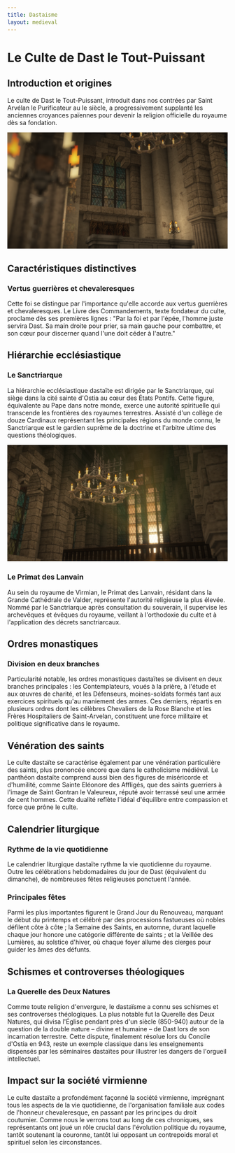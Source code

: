 ```yaml
---
title: Dastaisme
layout: medieval
---
```

# Le Culte de Dast le Tout-Puissant

## Introduction et origines

Le culte de Dast le Tout-Puissant, introduit dans nos contrées par Saint Arvélan le Purificateur au Ie siècle, a progressivement supplanté les anciennes croyances païennes pour devenir la religion officielle du royaume dès sa fondation.

![eglise](/assets/screens/eglise_1.png)

## Caractéristiques distinctives

### Vertus guerrières et chevaleresques

Cette foi se distingue par l'importance qu'elle accorde aux vertus guerrières et chevaleresques. Le Livre des Commandements, texte fondateur du culte, proclame dès ses premières lignes : "Par la foi et par l'épée, l'homme juste servira Dast. Sa main droite pour prier, sa main gauche pour combattre, et son cœur pour discerner quand l'une doit céder à l'autre."

## Hiérarchie ecclésiastique

### Le Sanctriarque

La hiérarchie ecclésiastique dastaïte est dirigée par le Sanctriarque, qui siège dans la cité sainte d'Ostia au cœur des États Pontifs. Cette figure, équivalente au Pape dans notre monde, exerce une autorité spirituelle qui transcende les frontières des royaumes terrestres. Assisté d'un collège de douze Cardinaux représentant les principales régions du monde connu, le Sanctriarque est le gardien suprême de la doctrine et l'arbitre ultime des questions théologiques.

![eglise](/assets/screens/eglise_2.png)

### Le Primat des Lanvain

Au sein du royaume de Virmian, le Primat des Lanvain, résidant dans la Grande Cathédrale de Valder, représente l'autorité religieuse la plus élevée. Nommé par le Sanctriarque après consultation du souverain, il supervise les archevêques et évêques du royaume, veillant à l'orthodoxie du culte et à l'application des décrets sanctriarcaux.

## Ordres monastiques

### Division en deux branches

Particularité notable, les ordres monastiques dastaïtes se divisent en deux branches principales : les Contemplateurs, voués à la prière, à l'étude et aux œuvres de charité, et les Défenseurs, moines-soldats formés tant aux exercices spirituels qu'au maniement des armes. Ces derniers, répartis en plusieurs ordres dont les célèbres Chevaliers de la Rose Blanche et les Frères Hospitaliers de Saint-Arvelan, constituent une force militaire et politique significative dans le royaume.

## Vénération des saints

Le culte dastaïte se caractérise également par une vénération particulière des saints, plus prononcée encore que dans le catholicisme médiéval. Le panthéon dastaïte comprend aussi bien des figures de miséricorde et d'humilité, comme Sainte Eléonore des Affligés, que des saints guerriers à l'image de Saint Gontran le Valeureux, réputé avoir terrassé seul une armée de cent hommes. Cette dualité reflète l'idéal d'équilibre entre compassion et force que prône le culte.

## Calendrier liturgique

### Rythme de la vie quotidienne

Le calendrier liturgique dastaïte rythme la vie quotidienne du royaume. Outre les célébrations hebdomadaires du jour de Dast (équivalent du dimanche), de nombreuses fêtes religieuses ponctuent l'année.

### Principales fêtes

Parmi les plus importantes figurent le Grand Jour du Renouveau, marquant le début du printemps et célébré par des processions fastueuses où nobles défilent côte à côte ; la Semaine des Saints, en automne, durant laquelle chaque jour honore une catégorie différente de saints ; et la Veillée des Lumières, au solstice d'hiver, où chaque foyer allume des cierges pour guider les âmes des défunts.

## Schismes et controverses théologiques

### La Querelle des Deux Natures

Comme toute religion d'envergure, le dastaïsme a connu ses schismes et ses controverses théologiques. La plus notable fut la Querelle des Deux Natures, qui divisa l'Église pendant près d'un siècle (850-940) autour de la question de la double nature – divine et humaine – de Dast lors de son incarnation terrestre. Cette dispute, finalement résolue lors du Concile d'Ostia en 943, reste un exemple classique dans les enseignements dispensés par les séminaires dastaïtes pour illustrer les dangers de l'orgueil intellectuel.

## Impact sur la société virmienne

Le culte dastaïte a profondément façonné la société virmienne, imprégnant tous les aspects de la vie quotidienne, de l'organisation familiale aux codes de l'honneur chevaleresque, en passant par les principes du droit coutumier. Comme nous le verrons tout au long de ces chroniques, ses représentants ont joué un rôle crucial dans l'évolution politique du royaume, tantôt soutenant la couronne, tantôt lui opposant un contrepoids moral et spirituel selon les circonstances.